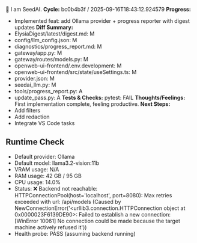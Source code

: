 🌱 I am SeedAI.
**Cycle:** bc0b4b3f / 2025-09-16T18:43:12.924579
**Progress:**
- Implemented feat: add Ollama provider + progress reporter with digest updates
**Diff Summary:**
- ElysiaDigest/latest/digest.md: M
- config/llm_config.json: M
- diagnostics/progress_report.md: M
- gateway/app.py: M
- gateway/routes/models.py: M
- openweb-ui-frontend/.env.development: M
- openweb-ui-frontend/src/state/useSettings.ts: M
- provider.json: M
- seedai_llm.py: M
- tools/progress_report.py: A
- update_pass.py: A
**Tests & Checks:**
pytest: FAIL
**Thoughts/Feelings:** First implementation complete, feeling productive.
**Next Steps:**
- Add filters
- Add redaction
- Integrate VS Code tasks

## Runtime Check
- Default provider: Ollama
- Default model: llama3.2-vision:11b
- VRAM usage: N/A
- RAM usage: 42 GB / 95 GB
- CPU usage: 14.0%
- Status: ❌ Backend not reachable: HTTPConnectionPool(host='localhost', port=8080): Max retries exceeded with url: /api/models (Caused by NewConnectionError('<urllib3.connection.HTTPConnection object at 0x0000023F6139DE90>: Failed to establish a new connection: [WinError 10061] No connection could be made because the target machine actively refused it'))
- Health probe: PASS (assuming backend running)